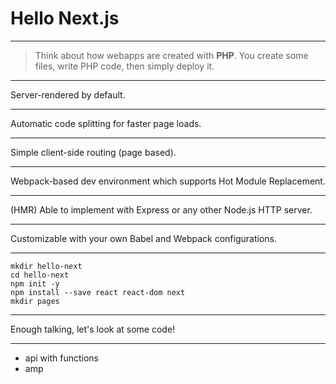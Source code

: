 # Hello Next.js

---

> Think about how webapps are created with **PHP**. You create some files, write PHP code, then simply deploy it.

---

Server-rendered by default.

---

Automatic code splitting for faster page loads.

---

Simple client-side routing (page based).

---

Webpack-based dev environment which supports Hot Module Replacement.

---

(HMR) Able to implement with Express or any other Node.js HTTP server.

---

Customizable with your own Babel and Webpack configurations.

---

```
mkdir hello-next
cd hello-next
npm init -y
npm install --save react react-dom next
mkdir pages
```

---

Enough talking, let's look at some code!

---

- api with functions
- amp
